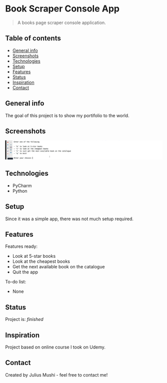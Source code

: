 # Book Scraper Console App
> A books page scraper console application.

## Table of contents
* [General info](#general-info)
* [Screenshots](#screenshots)
* [Technologies](#technologies)
* [Setup](#setup)
* [Features](#features)
* [Status](#status)
* [Inspiration](#inspiration)
* [Contact](#contact)

## General info
The goal of this project is to show my portifolio to the world.

## Screenshots
![Book Scraper](./BookScraper.PNG)

## Technologies
* PyCharm
* Python

## Setup
Since it was a simple app, there was not much setup required.

## Features
Features ready:
* Look at 5-star books
* Look at the cheapest books
* Get the next available book on the catalogue
* Quit the app

To-do list:
* None

## Status
Project is: _finished_

## Inspiration
Project based on online course I took on Udemy.

## Contact
Created by Julius Mushi - feel free to contact me!
